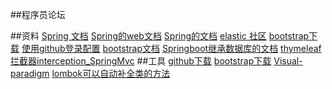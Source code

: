 ##程序员论坛

##资料
[Spring 文档](http://spring.io/guides)
[Spring的web文档](https://spring.io/guides/gs/serving-web-content/)
[Spring的文档](https://spring.io/guides/gs/serving-web-content/e0bf5ff19d6f2037810563902ef1015c19e98903)
[elastic 社区](https://elasticsearch.cn/)
[bootstrap下载](https://codeload.github.com/twbs/bootstrap/zip/v3.3.7)
[使用github登录配置](https://developer.github.com/apps/building-oauth-apps/creating-an-oauth-app/)
[bootstrap文档](https://v3.bootcss.com/)
[Springboot继承数据库的文档](https://docs.spring.io/spring-boot/docs/2.0.0.RC1/reference/htmlsingle/#boot-features-sql)
[thymeleaf](https://www.thymeleaf.org/doc/tutorials/3.0/usingthymeleaf.html#setting-attribute-values)
[拦截器interception_SpringMvc](https://docs.spring.io/spring/docs/current/spring-framework-reference/web.html#mvc-handlermapping-interceptor)
##工具
[github下载](https://github.com/download)
[bootstrap下载](https://codeload.github.com/twbs/bootstrap/zip/v3.3.7)
[Visual-paradigm](http://www.visual-paradigm.com)
[lombok可以自动补全类的方法](https://projectlombok.org/)
